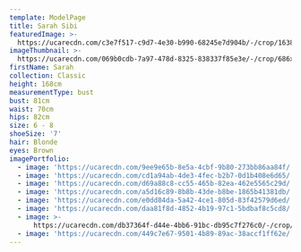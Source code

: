 ```yaml
---
template: ModelPage
title: Sarah Sibi
featuredImage: >-
  https://ucarecdn.com/c3e7f517-c9d7-4e30-b990-68245e7d904b/-/crop/1638x836/0,0/-/preview/
imageThumbnail: >-
  https://ucarecdn.com/069b0cdb-7a97-478d-8325-838337f85e3e/-/crop/686x889/47,2/-/preview/
firstName: Sarah
collection: Classic
height: 168cm
measurementType: bust
bust: 81cm
waist: 70cm
hips: 82cm
size: 6 - 8
shoeSize: '7'
hair: Blonde
eyes: Brown
imagePortfolio:
  - image: 'https://ucarecdn.com/9ee9e65b-8e5a-4cbf-9b80-273bb86aa84f/'
  - image: 'https://ucarecdn.com/cd1a94ab-4de3-4fec-b2b7-0d1b408e6d65/'
  - image: 'https://ucarecdn.com/d69a88c8-cc55-465b-82ea-462e5565c29d/'
  - image: 'https://ucarecdn.com/a5d16c89-8b8b-43de-b8be-1865b41381db/'
  - image: 'https://ucarecdn.com/e0dd84da-5a42-4ce1-805d-83f42579d6ed/'
  - image: 'https://ucarecdn.com/daa81f8d-4852-4b19-97c1-5bdbaf8c5cd8/'
  - image: >-
      https://ucarecdn.com/db37364f-d44e-4bb6-91bc-db95c7f276c0/-/crop/657x685/0,156/-/preview/
  - image: 'https://ucarecdn.com/449c7e67-9501-4b89-89ac-38accf1ff62e/'
---
```


